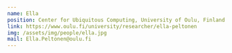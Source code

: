 ```yaml
---
name: Ella
position: Center for Ubiquitous Computing, University of Oulu, Finland
link: https://www.oulu.fi/university/researcher/ella-peltonen
img: /assets/img/people/ella.jpg
mail: Ella.Peltonen@oulu.fi
---
```

